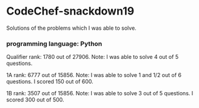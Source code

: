 # CodeChef-snackdown19
Solutions of the problems which I was able to solve.
### programming language: Python

Qualifier rank: 1780 out of 27906. Note: I was able to solve 4 out of 5 questions.

1A rank: 6777 out of 15856. Note: I was able to solve 1 and 1/2 out of 6 questions. I scored 150 out of 600.

1B rank: 3507 out of 15856. Note: I was able to solve 3 out of 5 questions. I scored 300 out of 500.
